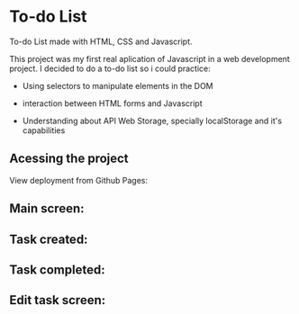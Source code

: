# To-do List 

To-do List made with HTML, CSS and Javascript.

This project was my first real aplication of Javascript in a web development project. 
I decided to do a to-do list so i could practice:

* Using selectors to manipulate elements in the DOM

* interaction between HTML forms and Javascript

* Understanding about API Web Storage, specially localStorage and it's capabilities

## Acessing the project

View deployment from Github Pages:

## Main screen:


## Task created:

## Task completed:

## Edit task screen:

